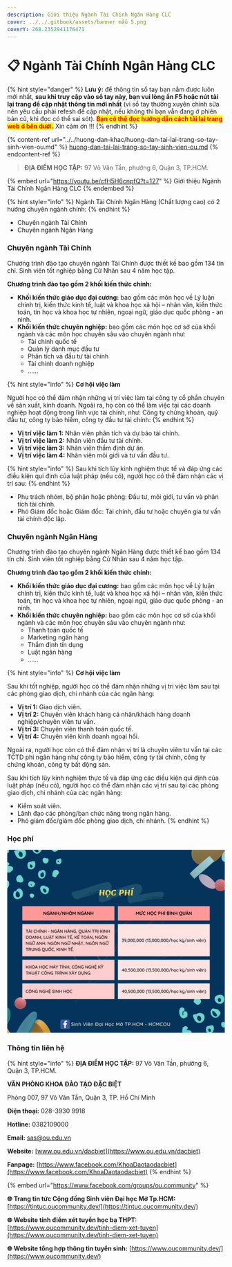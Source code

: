 ```yaml
---
description: Giới thiệu Ngành Tài Chính Ngân Hàng CLC
cover: ../../.gitbook/assets/banner mẫu 5.png
coverY: 268.2352941176471
---
```


# 📋 Ngành Tài Chính Ngân Hàng CLC

{% hint style="danger" %}
**Lưu ý:** để thông tin sổ tay bạn nắm được luôn mới nhất, **sau khi truy cập vào sổ tay này, bạn vui lòng ấn F5 hoặc nút tải lại trang để cập nhật thông tin mới nhất** (vì sổ tay thường xuyên chỉnh sửa nên yêu cầu phải refesh để cập nhật, nếu không thì bạn vẫn đang ở phiên bản cũ, khi đọc có thể sai sót). <mark style="color:red;">**Bạn có thể đọc hướng dẫn cách tải lại trang web ở bên dưới.**</mark> Xin cảm ơn !!!
{% endhint %}

{% content-ref url="../../huong-dan-khac/huong-dan-tai-lai-trang-so-tay-sinh-vien-ou.md" %}
[huong-dan-tai-lai-trang-so-tay-sinh-vien-ou.md](../../huong-dan-khac/huong-dan-tai-lai-trang-so-tay-sinh-vien-ou.md)
{% endcontent-ref %}

> **ĐỊA ĐIỂM HỌC TẬP:** 97 Võ Văn Tần, phường 6, Quận 3, TP.HCM.

{% embed url="https://youtu.be/cfH5H6cnpfQ?t=127" %}
Giới thiệu Ngành Tài Chính Ngân Hàng CLC
{% endembed %}

{% hint style="info" %}
Ngành Tài Chính Ngân Hàng (Chất lượng cao) có 2 hướng chuyên ngành chính:
{% endhint %}

* Chuyên ngành Tài Chính
* Chuyên ngành Ngân Hàng

### Chuyên ngành Tài Chính

Chương trình đào tạo chuyên ngành Tài Chính được thiết kế bao gồm 134 tín chỉ. Sinh viên tốt nghiệp bằng Cử Nhân sau 4 năm học tập.

**Chương trình đào tạo gồm 2 khối kiến thức chính:**

* **Khối kiến thức giáo dục đại cương:** bao gồm các môn học về Lý luận chính trị, kiến thức kinh tế, luật và khoa học xã hội – nhân văn, kiến thức toán, tin học và khoa học tự nhiên, ngoại ngữ, giáo dục quốc phòng - an ninh.
* **Khối kiến thức chuyên nghiệp:** bao gồm các môn học cơ sở của khối ngành và các môn học chuyên sâu vào chuyên ngành như:
  * Tài chính quốc tế
  * Quản lý danh mục đầu tư
  * Phân tích và đầu tư tài chính
  * Tài chính doanh nghiệp
  * ......

{% hint style="info" %}
**Cơ hội việc làm**

Người học có thể đảm nhận những vị trí việc làm tại công ty cổ phần chuyên về sản xuất, kinh doanh. Ngoài ra, họ còn có thể làm việc tại các doanh nghiệp hoạt động trong lĩnh vực tài chính, như: Công ty chứng khoán, quỹ đầu tư, công ty bảo hiểm, công ty đầu tư tài chính:
{% endhint %}

* **Vị trí việc làm 1:** Nhân viên phân tích và dự báo tài chính.
* **Vị trí việc làm 2:** Nhân viên đầu tư tài chính.
* **Vị trí việc làm 3:** Nhân viên thẩm định dự án.
* **Vị trí việc làm 4:** Nhân viên môi giới và tư vấn đầu tư.

{% hint style="info" %}
Sau khi tích lũy kinh nghiệm thực tế và đáp ứng các điều kiện qui định của luật pháp (nếu có), người học có thể đảm nhận các vị trí sau:
{% endhint %}

* Phụ trách nhóm, bộ phận hoặc phòng: Đầu tư, môi giới, tư vấn và phân tích tài chính.
* Phó Giám đốc hoặc Giám đốc: Tài chính, đầu tư hoặc chuyên gia tư vấn tài chính độc lập.

### Chuyên ngành Ngân Hàng

Chương trình đào tạo chuyên ngành Ngân Hàng được thiết kế bao gồm 134 tín chỉ. Sinh viên tốt nghiệp bằng Cử Nhân sau 4 năm học tập.

**Chương trình đào tạo gồm 2 khối kiến thức chính:**

* **Khối kiến thức giáo dục đại cương:** bao gồm các môn học về Lý luận chính trị, kiến thức kinh tế, luật và khoa học xã hội – nhân văn, kiến thức toán, tin học và khoa học tự nhiên, ngoại ngữ, giáo dục quốc phòng - an ninh.
* **Khối kiến thức chuyên nghiệp:** bao gồm các môn học cơ sở của khối ngành và các môn học chuyên sâu vào chuyên ngành như:
  * Thanh toán quốc tế
  * Marketing ngân hàng
  * Thẩm định tín dụng
  * Luật ngân hàng
  * ......

{% hint style="info" %}
**Cơ hội việc làm**

Sau khi tốt nghiệp, người học có thể đảm nhận những vị trí việc làm sau tại các phòng giao dịch, chi nhánh của các ngân hàng:

* **Vị trí 1:** Giao dịch viên.
* **Vị trí 2:** Chuyên viên khách hàng cá nhân/khách hàng doanh nghiệp/chuyên viên tư vấn.
* **Vị trí 3:** Chuyên viên thanh toán quốc tế.
* **Vị trí 4:** Chuyên viên kinh doanh ngoại hối.

Ngoài ra, người học còn có thể đảm nhận vị trí là chuyên viên tư vấn tại các TCTD phi ngân hàng như công ty bảo hiểm, công ty tài chính, công ty chứng khoán, công ty bất động sản.

Sau khi tích lũy kinh nghiệm thực tế và đáp ứng các điều kiện qui định của luật pháp (nếu có), người học có thể đảm nhận các vị trí sau tại các phòng giao dịch, chi nhánh của các ngân hàng:

* Kiểm soát viên.
* Lãnh đạo các phòng/ban chức năng trong ngân hàng.
* Phó giám đốc/giám đốc phòng giao dịch, chi nhánh.
{% endhint %}

### Học phí

![Học phí](<../../.gitbook/assets/48 - học phí.png>)

### Thông tin liên hệ

{% hint style="info" %}
**ĐỊA ĐIỂM HỌC TẬP:** 97 Võ Văn Tần, phường 6, Quận 3, TP.HCM.

**VĂN PHÒNG KHOA ĐÀO TẠO ĐẶC BIỆT**&#x20;

Phòng 007, 97 Võ Văn Tần, Quận 3, TP. Hồ Chí Minh

**Điện thoại:** 028-3930 9918

**Hotline:** 0382109000

**Email:** sas@ou.edu.vn

**Website:** [www.ou.edu.vn/dacbiet](https://www.ou.edu.vn/dacbiet)

**Fanpage:** [https://www.facebook.com/KhoaDaotaodacbiet](https://www.facebook.com/KhoaDaotaodacbiet)
{% endhint %}

{% embed url="https://www.facebook.com/groups/ou.community" %}

**🌐** **Trang tin tức Cộng đồng Sinh viên Đại học Mở Tp.HCM:** [https://tintuc.oucommunity.dev/](https://tintuc.oucommunity.dev/)

**🌐** **Website tính điểm xét tuyển học bạ THPT:** [https://www.oucommunity.dev/tinh-diem-xet-tuyen](https://www.oucommunity.dev/tinh-diem-xet-tuyen)

**🌐** **Website tổng hợp thông tin tuyển sinh:** [https://www.oucommunity.dev/](https://www.oucommunity.dev/)
